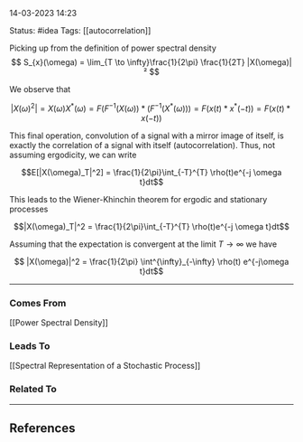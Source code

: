 
14-03-2023   14:23

Status: #idea
Tags: [[autocorrelation]]

Picking up from the definition of power spectral density
$$ S_{x}(\omega) = \lim_{T \to \infty}\frac{1}{2\pi} \frac{1}{2T} |X(\omega)|² $$

We observe that 

$$ |X(\omega)^2| = X(\omega)X^*(\omega) = F(F^{-1}(X(\omega))*(F^{-1}(X^*(\omega))) = F(x(t) * x^*(-t)) = F(x(t) * x(-t))$$

This final operation, convolution of a signal with a mirror image of itself, is exactly the correlation of a signal with itself (autocorrelation). Thus, not assuming ergodicity, we can write

$$E[|X(\omega)_T|^2] = \frac{1}{2\pi}\int_{-T}^{T} \rho(t)e^{-j \omega t}dt$$

This leads to the Wiener-Khinchin theorem for ergodic and stationary processes

$$|X(\omega)_T|^2 = \frac{1}{2\pi}\int_{-T}^{T} \rho(t)e^{-j \omega t}dt$$

Assuming that the expectation is convergent at the limit $T \to \infty$  we have

$$ |X(\omega)|^2 = \frac{1}{2\pi} \int^{\infty}_{-\infty} \rho(t) e^{-j\omega t}dt$$ 

---

### Comes From

[[Power Spectral Density]]

### Leads To

[[Spectral Representation of a Stochastic Process]]

### Related To

---

## References


